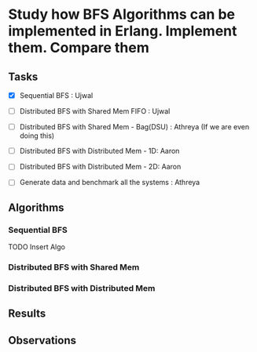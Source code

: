 # Study how BFS Algorithms can be implemented in Erlang. Implement them. Compare them

## Tasks 

	
- [x] Sequential BFS : Ujwal
- [ ] Distributed BFS with Shared Mem FIFO : Ujwal
- [ ] Distributed BFS with Shared Mem - Bag(DSU) : Athreya (If we are even doing this)
- [ ] Distributed BFS with Distributed Mem - 1D: Aaron
- [ ] Distributed BFS with Distributed Mem - 2D: Aaron
- [ ] Generate data and benchmark all the systems : Athreya 


## Algorithms

### Sequential BFS

TODO Insert Algo

### Distributed BFS with Shared Mem

### Distributed BFS with Distributed Mem

## Results

## Observations 
